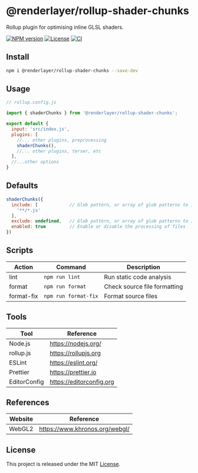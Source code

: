 # @renderlayer/rollup-shader-chunks

Rollup plugin for optimising inline GLSL shaders.

[![NPM version][npm-badge]][npm-url]
[![License][license-badge]][license-url]
[![CI][ci-badge]][ci-url]

## Install

```sh
npm i @renderlayer/rollup-shader-chunks --save-dev
```

## Usage

```js
// rollup.config.js

import { shaderChunks } from '@renderlayer/rollup-shader-chunks';

export default {
  input: 'src/index.js',
  plugins: [
    //... other plugins, preprocessing
    shaderChunks(),
    //... other plugins, terser, etc
  ],
  //...other options
}
```

## Defaults

```js
shaderChunks({
  include: [            // Glob pattern, or array of glob patterns to include
    '**/*.js'
  ],
  exclude: undefined,   // Glob pattern, or array of glob patterns to ignore
  enabled: true         // Enable or disable the processing of files
})
```

## Scripts

| Action        | Command                 | Description                        |
| ------------- | ----------------------- | ---------------------------------- |
| lint          | `npm run lint`          | Run static code analysis           |
| format        | `npm run format`        | Check source file formatting       |
| format-fix    | `npm run format-fix`    | Format source files                |

## Tools

| Tool         | Reference                 |
| ------------ | ------------------------- |
| Node.js      | https://nodejs.org/       |
| rollup.js    | https://rollupjs.org      |
| ESLint       | https://eslint.org/       |
| Prettier     | https://prettier.io       |
| EditorConfig | https://editorconfig.org  |

## References

| Website | Reference                          |
| ------- | ---------------------------------- |
| WebGL2  | https://www.khronos.org/webgl/     |

## License

This project is released under the MIT [License](LICENSE).

[ci-badge]: https://github.com/renderlayer/rollup-shader-chunks/actions/workflows/ci.yml/badge.svg
[ci-url]: https://github.com/renderlayer/rollup-shader-chunks/actions
[npm-badge]: https://img.shields.io/npm/v/@renderlayer/rollup-shader-chunks
[npm-url]: https://www.npmjs.com/package/@renderlayer/rollup-shader-chunks
[license-badge]: https://img.shields.io/npm/l/@renderlayer/rollup-shader-chunks.svg?cacheSeconds=2592000
[license-url]: LICENSE
